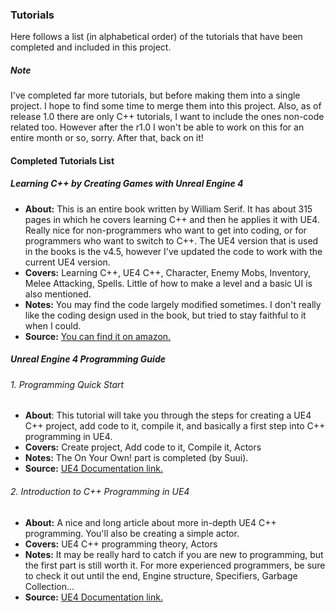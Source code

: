 ### Tutorials

Here follows a list (in alphabetical order) of the tutorials that have been completed and included in this project.

##### Note
I've completed far more tutorials, but before making them into a single project. I hope to find some time to merge them into this project. Also, as of release 1.0 there are only C++ tutorials, I want to include the ones non-code related too. However after the r1.0 I won't be able to work on this for an entire month or so, sorry. After that, back on it!

#### Completed Tutorials List

##### Learning C++ by Creating Games with Unreal Engine 4
- **About:** This is an entire book written by William Serif. It has about 315 pages in which he covers learning C++ and then he applies it with UE4. Really nice for non-programmers who want to get into coding, or for programmers who want to switch to C++. The UE4 version that is used in the books is the v4.5, however I've updated the code to work with the current UE4 version.
- **Covers:** Learning C++, UE4 C++, Character, Enemy Mobs, Inventory, Melee Attacking, Spells. Little of how to make a level and a basic UI is also mentioned.
- **Notes:** You may find the code largely modified sometimes. I don't really like the coding design used in the book, but tried to stay faithful to it when I could.
- **Source:** [You can find it on amazon.](http://www.amazon.com/Learning-C-Creating-Games-UE4-ebook/dp/B00U01QQV6)


##### Unreal Engine 4 Programming Guide
###### 1. Programming Quick Start
- **About**: This tutorial will take you through the steps for creating a UE4 C++ project, add code to it, compile it, and basically a first step into C++ programming in UE4.
- **Covers:** Create project, Add code to it, Compile it, Actors
- **Notes:** The On Your Own! part is completed (by Suui).
- **Source:** [UE4 Documentation link.](https://docs.unrealengine.com/latest/INT/Programming/QuickStart/index.html)

###### 2. Introduction to C++ Programming in UE4
- **About:** A nice and long article about more in-depth UE4 C++ programming. You'll also be creating a simple actor.
- **Covers:** UE4 C++ programming theory, Actors
- **Notes:** It may be really hard to catch if you are new to programming, but the first part is still worth it. For more experienced programmers, be sure to check it out until the end, Engine structure, Specifiers, Garbage Collection...
- **Source:** [UE4 Documentation link.](https://docs.unrealengine.com/latest/INT/Programming/Introduction/index.html)
